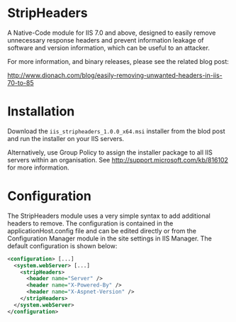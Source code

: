 StripHeaders
============

A Native-Code module for IIS 7.0 and above, designed to easily remove unnecessary response headers and prevent information leakage of software and version information, which can be useful to an attacker.

For more information, and binary releases, please see the related blog post:

http://www.dionach.com/blog/easily-removing-unwanted-headers-in-iis-70-to-85

Installation
============

Download the ```iis_stripheaders_1.0.0_x64.msi``` installer from the blod post and run the installer on your IIS servers. 

Alternatively, use Group Policy to assign the installer package to all IIS servers within an organisation. See http://support.microsoft.com/kb/816102 for more information.

Configuration
=============

The StripHeaders module uses a very simple syntax to add additional headers to remove. The configuration is contained in the applicationHost.config file and can be edited directly or from the Configuration Manager module in the site settings in IIS Manager. The default configuration is shown below:
```xml
<configuration> [...]
  <system.webServer> [...]
    <stripHeaders>
      <header name="Server" />
      <header name="X-Powered-By" />
      <header name="X-Aspnet-Version" />
    </stripHeaders>
  </system.webServer>
</configuration>
```